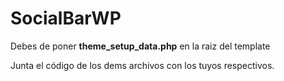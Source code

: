 # SocialBarWP

Debes de poner **theme_setup_data.php** en la raiz del template

Junta el código de los dems archivos con los tuyos respectivos.
